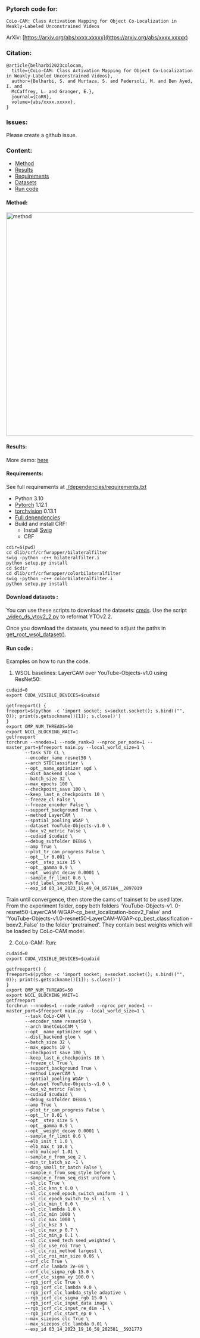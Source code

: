 ### Pytorch code for:
`CoLo-CAM: Class Activation Mapping for Object Co-Localization in Weakly-Labeled Unconstrained Videos`

ArXiv: [https://arxiv.org/abs/xxxx.xxxxx](https://arxiv.org/abs/xxxx.xxxxx)

### Citation:
```
@article{belharbi2023colocam,
  title={CoLo-CAM: Class Activation Mapping for Object Co-Localization in Weakly-Labeled Unconstrained Videos},
  author={Belharbi, S. and Murtaza, S. and Pedersoli, M. and Ben Ayed, I. and 
  McCaffrey, L. and Granger, E.},
  journal={CoRR},
  volume={abs/xxxx.xxxxx},
}
```

### Issues:
Please create a github issue.

### Content:
* [Method](#method)
* [Results](#results)
* [Requirements](#re2q)
* [Datasets](#datasets)
* [Run code](#run)


#### <a name='method'> Method</a>:
<img src="doc/method.png" alt="method" width="600">

#### <a name='results'> Results</a>:
More demo: [here](https://drive.google.com/drive/folders/14KysyAoFfF-3_ruSwzObBz3AS0G6xG93?usp=share_link)

#### <a name='reqs'> Requirements</a>:

See full requirements at [./dependencies/requirements.txt](./dependencies/requirements.txt)

* Python 3.10
* [Pytorch](https://github.com/pytorch/pytorch)  1.12.1
* [torchvision](https://github.com/pytorch/vision) 0.13.1
* [Full dependencies](dependencies/requirements.txt)
* Build and install CRF:
    * Install [Swig](http://www.swig.org/index.php)
    * CRF
```shell
cdir=$(pwd)
cd dlib/crf/crfwrapper/bilateralfilter
swig -python -c++ bilateralfilter.i
python setup.py install
cd $cdir
cd dlib/crf/crfwrapper/colorbilateralfilter
swig -python -c++ colorbilateralfilter.i
python setup.py install
```

#### <a name="datasets"> Download datasets </a>:
You can use these scripts to download the datasets: [cmds](./cmds). Use the
script [_video_ds_ytov2_2.py](./dlib/datasets/_video_ds_ytov2_2.py) to
reformat YTOv2.2.

Once you download the datasets, you need to adjust the paths in
[get_root_wsol_dataset()](dlib/configure/config.py).

#### <a name="run"> Run code </a>:
Examples on how to run the code.

1. WSOL baselines: LayerCAM over YouTube-Objects-v1.0 using ResNet50:
```shell
cudaid=0
export CUDA_VISIBLE_DEVICES=$cudaid

getfreeport() {
freeport=$(python -c 'import socket; s=socket.socket(); s.bind(("", 0)); print(s.getsockname()[1]); s.close()') 
}
export OMP_NUM_THREADS=50
export NCCL_BLOCKING_WAIT=1 
getfreeport
torchrun --nnodes=1 --node_rank=0 --nproc_per_node=1 --master_port=$freeport main.py --local_world_size=1 \
       --task STD_CL \
       --encoder_name resnet50 \
       --arch STDClassifier \
       --opt__name_optimizer sgd \
       --dist_backend gloo \
       --batch_size 32 \
       --max_epochs 100 \
       --checkpoint_save 100 \
       --keep_last_n_checkpoints 10 \
       --freeze_cl False \
       --freeze_encoder False \
       --support_background True \
       --method LayerCAM \
       --spatial_pooling WGAP \
       --dataset YouTube-Objects-v1.0 \
       --box_v2_metric False \
       --cudaid $cudaid \
       --debug_subfolder DEBUG \
       --amp True \
       --plot_tr_cam_progress False \
       --opt__lr 0.001 \
       --opt__step_size 15 \
       --opt__gamma 0.9 \
       --opt__weight_decay 0.0001 \
       --sample_fr_limit 0.6 \
       --std_label_smooth False \
       --exp_id 03_14_2023_19_49_04_857184__2897019
```
Train until convergence, then store the cams of trainset to be used later.
From the experiment folder, copy both folders 'YouTube-Objects-v1.
0-resnet50-LayerCAM-WGAP-cp_best_localization-boxv2_False'
and 'YouTube-Objects-v1.0-resnet50-LayerCAM-WGAP-cp_best_classification
-boxv2_False' to the folder 'pretrained'. They contain best weights which
will be loaded by CoLo-CAM model.

2. CoLo-CAM: Run:
```shell
cudaid=0
export CUDA_VISIBLE_DEVICES=$cudaid

getfreeport() {
freeport=$(python -c 'import socket; s=socket.socket(); s.bind(("", 0)); print(s.getsockname()[1]); s.close()') 
}
export OMP_NUM_THREADS=50
export NCCL_BLOCKING_WAIT=1 
getfreeport
torchrun --nnodes=1 --node_rank=0 --nproc_per_node=1 --master_port=$freeport main.py --local_world_size=1 \
       --task CoLo-CAM \
       --encoder_name resnet50 \
       --arch UnetCoLoCAM \
       --opt__name_optimizer sgd \
       --dist_backend gloo \
       --batch_size 32 \
       --max_epochs 10 \
       --checkpoint_save 100 \
       --keep_last_n_checkpoints 10 \
       --freeze_cl True \
       --support_background True \
       --method LayerCAM \
       --spatial_pooling WGAP \
       --dataset YouTube-Objects-v1.0 \
       --box_v2_metric False \
       --cudaid $cudaid \
       --debug_subfolder DEBUG \
       --amp True \
       --plot_tr_cam_progress False \
       --opt__lr 0.01 \
       --opt__step_size 5 \
       --opt__gamma 0.9 \
       --opt__weight_decay 0.0001 \
       --sample_fr_limit 0.6 \
       --elb_init_t 1.0 \
       --elb_max_t 10.0 \
       --elb_mulcoef 1.01 \
       --sample_n_from_seq 2 \
       --min_tr_batch_sz -1 \
       --drop_small_tr_batch False \
       --sample_n_from_seq_style before \
       --sample_n_from_seq_dist uniform \
       --sl_clc True \
       --sl_clc_knn_t 0.0 \
       --sl_clc_seed_epoch_switch_uniform -1 \
       --sl_clc_epoch_switch_to_sl -1 \
       --sl_clc_min_t 0.0 \
       --sl_clc_lambda 1.0 \
       --sl_clc_min 1000 \
       --sl_clc_max 1000 \
       --sl_clc_ksz 3 \
       --sl_clc_max_p 0.7 \
       --sl_clc_min_p 0.1 \
       --sl_clc_seed_tech seed_weighted \
       --sl_clc_use_roi True \
       --sl_clc_roi_method largest \
       --sl_clc_roi_min_size 0.05 \
       --crf_clc True \
       --crf_clc_lambda 2e-09 \
       --crf_clc_sigma_rgb 15.0 \
       --crf_clc_sigma_xy 100.0 \
       --rgb_jcrf_clc True \
       --rgb_jcrf_clc_lambda 9.0 \
       --rgb_jcrf_clc_lambda_style adaptive \
       --rgb_jcrf_clc_sigma_rgb 15.0 \
       --rgb_jcrf_clc_input_data image \
       --rgb_jcrf_clc_input_re_dim -1 \
       --rgb_jcrf_clc_start_ep 0 \
       --max_sizepos_clc True \
       --max_sizepos_clc_lambda 0.01 \
       --exp_id 03_14_2023_19_16_58_282581__5931773
```
